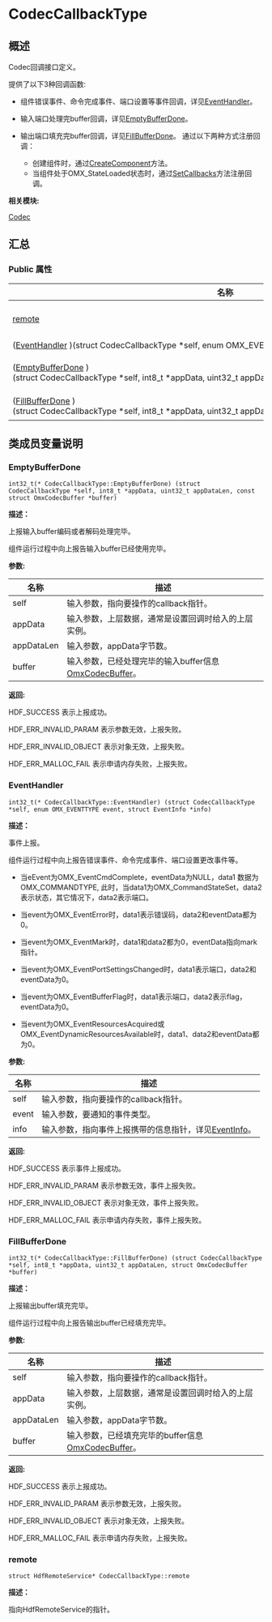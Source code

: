 # CodecCallbackType


## **概述**

Codec回调接口定义。

提供了以下3种回调函数:

- 组件错误事件、命令完成事件、端口设置等事件回调，详见[EventHandler](#eventhandler)。

- 输入端口处理完buffer回调，详见[EmptyBufferDone](#emptybufferdone)。

- 输出端口填充完buffer回调，详见[FillBufferDone](#fillbufferdone)。 通过以下两种方式注册回调：
  - 创建组件时，通过[CreateComponent](_codec_component_manager.md#createcomponent)方法。
  - 当组件处于OMX_StateLoaded状态时，通过[SetCallbacks](_codec_component_type.md#setcallbacks)方法注册回调。

**相关模块:**

[Codec](codec.md)


## **汇总**


### Public 属性

  | 名称 | 描述 | 
| -------- | -------- |
| [remote](#remote) | 指向HdfRemoteService的指针。 | 
| ([EventHandler](#eventhandler)&nbsp;)(struct&nbsp;CodecCallbackType&nbsp;\*self,&nbsp;enum&nbsp;OMX_EVENTTYPE&nbsp;event,&nbsp;struct&nbsp;EventInfo&nbsp;\*info) | 事件上报。 | 
| ([EmptyBufferDone](#emptybufferdone)&nbsp;)(struct&nbsp;CodecCallbackType&nbsp;\*self,&nbsp;int8_t&nbsp;\*appData,&nbsp;uint32_t&nbsp;appDataLen,&nbsp;const&nbsp;struct&nbsp;OmxCodecBuffer&nbsp;\*buffer) | 上报输入buffer编码或者解码处理完毕。 | 
| ([FillBufferDone](#fillbufferdone)&nbsp;)(struct&nbsp;CodecCallbackType&nbsp;\*self,&nbsp;int8_t&nbsp;\*appData,&nbsp;uint32_t&nbsp;appDataLen,&nbsp;struct&nbsp;OmxCodecBuffer&nbsp;\*buffer) | 上报输出buffer填充完毕。 | 


## **类成员变量说明**


### EmptyBufferDone

  
```
int32_t(* CodecCallbackType::EmptyBufferDone) (struct CodecCallbackType *self, int8_t *appData, uint32_t appDataLen, const struct OmxCodecBuffer *buffer)
```

**描述：**

上报输入buffer编码或者解码处理完毕。

组件运行过程中向上报告输入buffer已经使用完毕。

**参数:**

  | 名称 | 描述 | 
| -------- | -------- |
| self | 输入参数，指向要操作的callback指针。 | 
| appData | 输入参数，上层数据，通常是设置回调时给入的上层实例。 | 
| appDataLen | 输入参数，appData字节数。 | 
| buffer | 输入参数，已经处理完毕的输入buffer信息[OmxCodecBuffer](_omx_codec_buffer.md)。 | 

**返回:**

HDF_SUCCESS 表示上报成功。

HDF_ERR_INVALID_PARAM 表示参数无效，上报失败。

HDF_ERR_INVALID_OBJECT 表示对象无效，上报失败。

HDF_ERR_MALLOC_FAIL 表示申请内存失败，上报失败。


### EventHandler

  
```
int32_t(* CodecCallbackType::EventHandler) (struct CodecCallbackType *self, enum OMX_EVENTTYPE event, struct EventInfo *info)
```

**描述：**

事件上报。

组件运行过程中向上报告错误事件、命令完成事件、端口设置更改事件等。

- 当eEvent为OMX_EventCmdComplete，eventData为NULL，data1 数据为OMX_COMMANDTYPE, 此时，当data1为OMX_CommandStateSet，data2表示状态，其它情况下，data2表示端口。

- 当event为OMX_EventError时，data1表示错误码，data2和eventData都为0。

- 当event为OMX_EventMark时，data1和data2都为0，eventData指向mark指针。

- 当event为OMX_EventPortSettingsChanged时，data1表示端口，data2和eventData为0。

- 当event为OMX_EventBufferFlag时，data1表示端口，data2表示flag，eventData为0。

- 当event为OMX_EventResourcesAcquired或OMX_EventDynamicResourcesAvailable时，data1、data2和eventData都为0。

**参数:**

  | 名称 | 描述 | 
| -------- | -------- |
| self | 输入参数，指向要操作的callback指针。 | 
| event | 输入参数，要通知的事件类型。 | 
| info | 输入参数，指向事件上报携带的信息指针，详见[EventInfo](_event_info.md)。 | 

**返回:**

HDF_SUCCESS 表示事件上报成功。

HDF_ERR_INVALID_PARAM 表示参数无效，事件上报失败。

HDF_ERR_INVALID_OBJECT 表示对象无效，事件上报失败。

HDF_ERR_MALLOC_FAIL 表示申请内存失败，事件上报失败。


### FillBufferDone

  
```
int32_t(* CodecCallbackType::FillBufferDone) (struct CodecCallbackType *self, int8_t *appData, uint32_t appDataLen, struct OmxCodecBuffer *buffer)
```

**描述：**

上报输出buffer填充完毕。

组件运行过程中向上报告输出buffer已经填充完毕。

**参数:**

  | 名称 | 描述 | 
| -------- | -------- |
| self | 输入参数，指向要操作的callback指针。 | 
| appData | 输入参数，上层数据，通常是设置回调时给入的上层实例。 | 
| appDataLen | 输入参数，appData字节数。 | 
| buffer | 输入参数，已经填充完毕的buffer信息[OmxCodecBuffer](_omx_codec_buffer.md)。 | 

**返回:**

HDF_SUCCESS 表示上报成功。

HDF_ERR_INVALID_PARAM 表示参数无效，上报失败。

HDF_ERR_INVALID_OBJECT 表示对象无效，上报失败。

HDF_ERR_MALLOC_FAIL 表示申请内存失败，上报失败。


### remote

  
```
struct HdfRemoteService* CodecCallbackType::remote
```

**描述：**

指向HdfRemoteService的指针。
